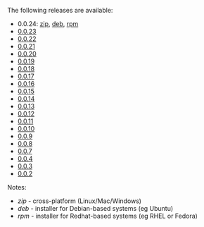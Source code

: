The following releases are available:

* 0.0.24: [zip](https://github.com/fracpete/weka-virtualenv/releases/download/weka-virtualenv-0.0.24/weka-virtualenv-0.0.24-bin.zip), 
  [deb](https://github.com/fracpete/weka-virtualenv/releases/download/weka-virtualenv-0.0.24/weka-virtualenv_0.0.24-1_all.deb), 
  [rpm](https://github.com/fracpete/weka-virtualenv/releases/download/weka-virtualenv-0.0.24/weka-virtualenv-0.0.24-1.noarch.rpm)
* [0.0.23](https://github.com/fracpete/weka-virtualenv/releases/download/weka-virtualenv-0.0.23/weka-virtualenv-0.0.23-bin.zip)
* [0.0.22](https://github.com/fracpete/weka-virtualenv/releases/download/weka-virtualenv-0.0.22/weka-virtualenv-0.0.22-bin.zip)
* [0.0.21](https://github.com/fracpete/weka-virtualenv/releases/download/weka-virtualenv-0.0.21/weka-virtualenv-0.0.21-bin.zip)
* [0.0.20](https://github.com/fracpete/weka-virtualenv/releases/download/weka-virtualenv-0.0.20/weka-virtualenv-0.0.20-bin.zip)
* [0.0.19](https://github.com/fracpete/weka-virtualenv/releases/download/weka-virtualenv-0.0.19/weka-virtualenv-0.0.19-bin.zip)
* [0.0.18](https://github.com/fracpete/weka-virtualenv/releases/download/weka-virtualenv-0.0.18/weka-virtualenv-0.0.18-bin.zip)
* [0.0.17](https://github.com/fracpete/weka-virtualenv/releases/download/weka-virtualenv-0.0.17/weka-virtualenv-0.0.17-bin.zip)
* [0.0.16](https://github.com/fracpete/weka-virtualenv/releases/download/weka-virtualenv-0.0.16/weka-virtualenv-0.0.16-bin.zip)
* [0.0.15](https://github.com/fracpete/weka-virtualenv/releases/download/weka-virtualenv-0.0.15/weka-virtualenv-0.0.15-bin.zip)
* [0.0.14](https://github.com/fracpete/weka-virtualenv/releases/download/weka-virtualenv-0.0.14/weka-virtualenv-0.0.14-bin.zip)
* [0.0.13](https://github.com/fracpete/weka-virtualenv/releases/download/weka-virtualenv-0.0.13/weka-virtualenv-0.0.13-bin.zip)
* [0.0.12](https://github.com/fracpete/weka-virtualenv/releases/download/weka-virtualenv-0.0.12/weka-virtualenv-0.0.12-bin.zip)
* [0.0.11](https://github.com/fracpete/weka-virtualenv/releases/download/weka-virtualenv-0.0.11/weka-virtualenv-0.0.11-bin.zip)
* [0.0.10](https://github.com/fracpete/weka-virtualenv/releases/download/weka-virtualenv-0.0.10/weka-virtualenv-0.0.10-bin.zip)
* [0.0.9](https://github.com/fracpete/weka-virtualenv/releases/download/weka-virtualenv-0.0.9/weka-virtualenv-0.0.9-bin.zip)
* [0.0.8](https://github.com/fracpete/weka-virtualenv/releases/download/weka-virtualenv-0.0.8/weka-virtualenv-0.0.8-bin.zip)
* [0.0.7](https://github.com/fracpete/weka-virtualenv/releases/download/weka-virtualenv-0.0.7/weka-virtualenv-0.0.7-bin.zip)
* [0.0.4](https://github.com/fracpete/weka-virtualenv/releases/download/weka-virtualenv-0.0.4/weka-virtualenv-0.0.4-bin.zip)
* [0.0.3](https://github.com/fracpete/weka-virtualenv/releases/download/weka-virtualenv-0.0.3/weka-virtualenv-0.0.3-bin.zip)
* [0.0.2](https://github.com/fracpete/weka-virtualenv/releases/download/weka-virtualenv-0.0.2/weka-virtualenv-0.0.2-bin.zip)


Notes:

* *zip* - cross-platform (Linux/Mac/Windows)
* *deb* - installer for Debian-based systems (eg Ubuntu)
* *rpm* - installer for Redhat-based systems (eg RHEL or Fedora)
